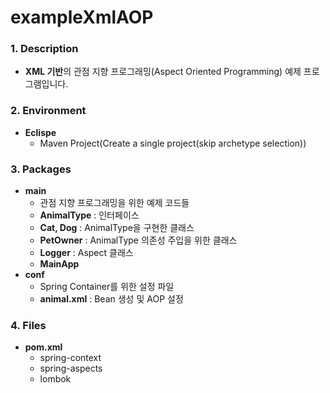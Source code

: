 # exampleXmlAOP

### **1. Description**
* **XML 기반**의 관점 지향 프로그래밍(Aspect Oriented Programming) 예제 프로그램입니다.


### **2. Environment**
* **Eclispe**
  + Maven Project(Create a single project(skip archetype selection))


### **3. Packages**
* **main**
  + 관점 지향 프로그래밍을 위한 예제 코드들
  + **AnimalType** : 인터페이스
  + **Cat, Dog** : AnimalType을 구현한 클래스
  + **PetOwner** : AnimalType 의존성 주입을 위한 클래스
  + **Logger** : Aspect 클래스
  + **MainApp**
* **conf**
  + Spring Container를 위한 설정 파일
  + **animal.xml** : Bean 생성 및 AOP 설정


### **4. Files**
* **pom.xml**
  + spring-context
  + spring-aspects
  + lombok
